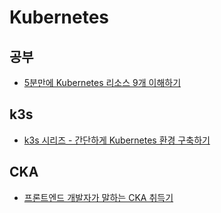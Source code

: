 # Kubernetes

## 공부

- [5분만에 Kubernetes 리소스 9개 이해하기](https://youtu.be/bM6-AbChWPE?si=YjSWhNeSDfFe4sRN)

## k3s

- [k3s 시리즈 - 간단하게 Kubernetes 환경 구축하기](https://si.mpli.st/dev/2020-01-01-easy-k8s-with-k3s)

## CKA

- [프론트엔드 개발자가 말하는 CKA 취득기](https://www.whatap.io/bbs/board.php?bo_table=blog&wr_id=211&page=1)
